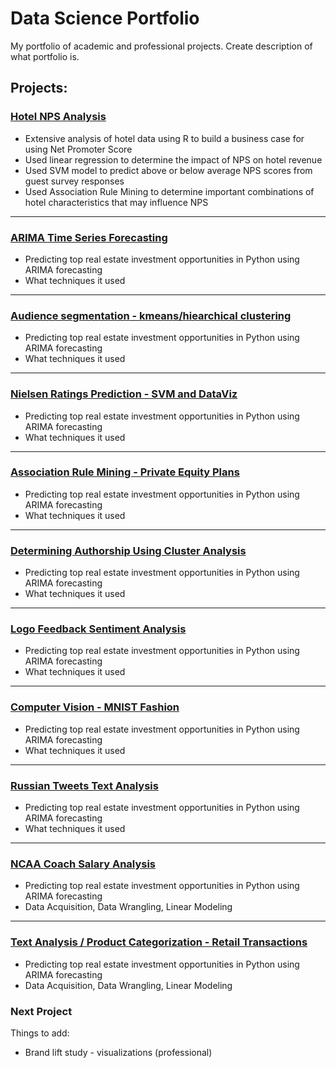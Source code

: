 # Data Science Portfolio
My portfolio of academic and professional projects. Create description of what portfolio is.

## Projects:

### [Hotel NPS Analysis](https://github.com/cluceroSy4/Data-Science-Portfolio/blob/master/Hotel%20NPS%20Analysis/IST687%20Project%20Code.R)
* Extensive analysis of hotel data using R to build a business case for using Net Promoter Score
* Used linear regression to determine the impact of NPS on hotel revenue
* Used SVM model to predict above or below average NPS scores from guest survey responses
* Used Association Rule Mining to determine important combinations of hotel characteristics that may influence NPS

---

### [ARIMA Time Series Forecasting](https://github.com/cluceroSy4/Data-Science-Portfolio/blob/master/ARIMA%20Time%20Series%20Forecasting/Real%20Estate%20Investment%20Markdown%20Files/Real%20Estate%20Investment%20Analysis.md)
* Predicting top real estate investment opportunities in Python using ARIMA forecasting
* What techniques it used

---

### [Audience segmentation - kmeans/hiearchical clustering](https://github.com/cluceroSy4/Data-Science-Portfolio/blob/master/Audience%20Segmentation%20-%20kmeans-hiearchical%20clustering/Audience%20Segmentation%20Analysis.R)
* Predicting top real estate investment opportunities in Python using ARIMA forecasting
* What techniques it used

---

### [Nielsen Ratings Prediction - SVM and DataViz](https://github.com/cluceroSy4/Data-Science-Portfolio/blob/master/Nielsen%20Ratings%20Prediction%20-%20SVM%20and%20DataViz/IST565%20Project%20Code.R)
* Predicting top real estate investment opportunities in Python using ARIMA forecasting
* What techniques it used

---

### [Association Rule Mining - Private Equity Plans](https://github.com/cluceroSy4/Data-Science-Portfolio/blob/master/Association%20Rule%20Mining%20-%20Private%20Equity/Private%20Equity%20Association%20Rules%20Analysis.R)
* Predicting top real estate investment opportunities in Python using ARIMA forecasting
* What techniques it used

---

### [Determining Authorship Using Cluster Analysis](https://github.com/cluceroSy4/Data-Science-Portfolio/blob/master/Determining%20Authorship%20Using%20Cluster%20Analysis/IST565%20-%20HW4.R)
* Predicting top real estate investment opportunities in Python using ARIMA forecasting
* What techniques it used

---

### [Logo Feedback Sentiment Analysis](https://github.com/cluceroSy4/Data-Science-Portfolio/blob/master/Logo%20Feedback%20Sentiment%20Analysis/Scissortail%20Analysis.R)
* Predicting top real estate investment opportunities in Python using ARIMA forecasting
* What techniques it used

---

### [Computer Vision - MNIST Fashion](https://github.com/cluceroSy4/Data-Science-Portfolio/blob/master/Computer%20Vision%20-%20MNIST%20Fashion/MNIST%20Fashion%20Analysis.ipynb)
* Predicting top real estate investment opportunities in Python using ARIMA forecasting
* What techniques it used

---

### [Russian Tweets Text Analysis](https://github.com/cluceroSy4/Data-Science-Portfolio/blob/master/Russian%20Tweets%20Text%20Analysis/Russian%20Tweets%20Analysis.ipynb)
* Predicting top real estate investment opportunities in Python using ARIMA forecasting
* What techniques it used

---

### [NCAA Coach Salary Analysis](https://github.com/cluceroSy4/Data-Science-Portfolio/blob/master/NCAA%20Coach%20Salary%20Analysis/NCAA%20Salary%20Markdown%20Files/IST718Lab1PythonNotebook.md)
* Predicting top real estate investment opportunities in Python using ARIMA forecasting
* Data Acquisition, Data Wrangling, Linear Modeling

---

### [Text Analysis / Product Categorization - Retail Transactions](https://github.com/cluceroSy4/Data-Science-Portfolio/blob/master/Text%20Analysis%20%26%20Categorization/IST718_Project.ipynb)
* Predicting top real estate investment opportunities in Python using ARIMA forecasting
* Data Acquisition, Data Wrangling, Linear Modeling

### Next Project
Things to add:
* Brand lift study - visualizations (professional)

